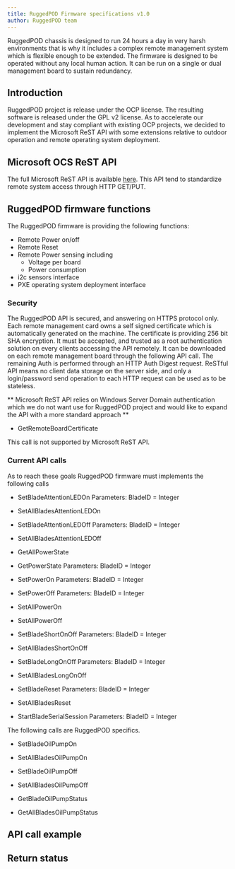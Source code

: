 ```yaml
---
title: RuggedPOD Firmware specifications v1.0
author: RuggedPOD team
---
```


RuggedPOD chassis is designed to run 24 hours a day in very harsh environments that is why it includes a complex remote management system which is flexible enough to be extended. The firmware is designed to be operated without any local human action. It can be run on a single or dual management board to sustain redundancy.

## Introduction

RuggedPOD project is release under the OCP license. The resulting software is released under the GPL v2 license. As to accelerate our development and stay compliant with existing OCP projects, we decided to implement the Microsoft ReST API with some extensions relative to outdoor operation and remote operating system deployment.

## Microsoft OCS ReST API

The full Microsoft ReST API is available [here](http://files.opencompute.org/oc/public.php?service=files&t=7421ce14df325e8c48a2abd93d3d649c). This API tend to standardize remote system access through HTTP GET/PUT.

## RuggedPOD firmware functions

The RuggedPOD firmware is providing the following functions:

 - Remote Power on/off
 - Remote Reset
 - Remote Power sensing including
	- Voltage per board
	- Power consumption
 - i2c sensors interface
 - PXE operating system deployment interface

### Security

The RuggedPOD API is secured, and answering on HTTPS protocol only. Each remote management card owns a self signed certificate which is automatically generated on the machine. The certificate is providing 256 bit SHA encryption. It must be accepted, and trusted as a root authentication solution on every clients accessing the API remotely. It can be downloaded on each remote management board through the following API call. The remaining Auth is performed through an HTTP Auth Digest request. ReSTful API means no client data storage on the server side, and only a login/password send operation to each HTTP request can be used as to be stateless.

** Microsoft ReST API relies on Windows Server Domain authentication which we do not want use for RuggedPOD project and would like to expand the API with a more standard approach **  

 - GetRemoteBoardCertificate

This call is not supported by Microsoft ReST API.

### Current API calls

As to reach these goals RuggedPOD firmware must implements the following calls

 - SetBladeAttentionLEDOn
	Parameters: BladeID = Integer


 - SetAllBladesAttentionLEDOn


 - SetBladeAttentionLEDOff
	Parameters: BladeID = Integer


 - SetAllBladesAttentionLEDOff


 - GetAllPowerState


 - GetPowerState
	Parameters: BladeID = Integer


 - SetPowerOn
	Parameters: BladeID = Integer


 - SetPowerOff
	Parameters: BladeID = Integer


 - SetAllPowerOn


 - SetAllPowerOff


 - SetBladeShortOnOff
	Parameters: BladeID = Integer


 - SetAllBladesShortOnOff


 - SetBladeLongOnOff
	Parameters: BladeID = Integer


 - SetAllBladesLongOnOff


 - SetBladeReset
	Parameters: BladeID = Integer


 - SetAllBladesReset


 - StartBladeSerialSession
	Parameters: BladeID = Integer

The following calls are RuggedPOD specifics.

 - SetBladeOilPumpOn


 - SetAllBladesOilPumpOn


 - SetBladeOilPumpOff


 - SetAllBladesOilPumpOff


 - GetBladeOilPumpStatus


 - GetAllBladesOilPumpStatus


## API call example

## Return status


